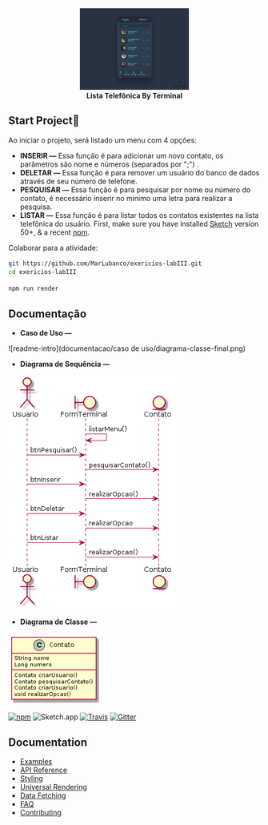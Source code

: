 

<div align="center">
      <img alt="react-sketchapp" src="contacts_ui_design-.png" style="max-height:163px; width:100; height: auto; max-width:100%" />
</div>

<div align="center">
  <strong>Lista Telefônica By Terminal</strong>
</div>

## Start Project🏃‍

Ao iniciar o projeto, será listado um menu com 4 opções:
- **INSERIR —** Essa função é para adicionar um novo contato, os parâmetros são nome e números (separados por ";") .
-  **DELETAR —** Essa função é para remover um usuário do banco de dados através de seu número de telefone.
- **PESQUISAR —** Essa função é para pesquisar por nome ou número do contato, é necessário inserir no minimo uma letra para realizar a pesquisa. 
- **LISTAR —** Essa função é para listar todos os contatos existentes na lista telefônica do usuário. 
First, make sure you have installed [Sketch](http://sketchapp.com) version 50+, & a recent [npm](https://nodejs.org/en/download/).

Colaborar para a atividade:

```bash
git https://github.com/MarLubanco/exericios-labIII.git
cd exericios-labIII

npm run render
```

## Documentação
- **Caso de Uso —** 

![readme-intro](documentacao/caso de uso/diagrama-classe-final.png)

- **Diagrama de Sequência —** 

![readme-intro](documentacao/diagrama-sequencia/diagrama-sequencia-final.png)

- **Diagrama de Classe —** 

![readme-intro](documentacao/diagrama-classe/diagrama-classe-final.png)

[![npm](https://img.shields.io/npm/v/react-sketchapp.svg)](https://www.npmjs.com/package/react-sketchapp) ![Sketch.app](https://img.shields.io/badge/Sketch.app-43--50-brightgreen.svg) [![Travis](https://img.shields.io/travis/rust-lang/rust.svg)](https://travis-ci.org/airbnb/react-sketchapp) [![Gitter](https://img.shields.io/gitter/room/nwjs/nw.js.svg)](https://gitter.im/react-sketchapp/Lobby)

## Documentation

- [Examples](http://airbnb.io/react-sketchapp/docs/examples.html)
- [API Reference](http://airbnb.io/react-sketchapp/docs/API.html)
- [Styling](http://airbnb.io/react-sketchapp/docs/styling.html)
- [Universal Rendering](http://airbnb.io/react-sketchapp/docs/guides/universal-rendering.html)
- [Data Fetching](http://airbnb.io/react-sketchapp/docs/guides/data-fetching.html)
- [FAQ](http://airbnb.io/react-sketchapp/docs/FAQ.html)
- [Contributing](http://airbnb.io/react-sketchapp/CONTRIBUTING.html)

